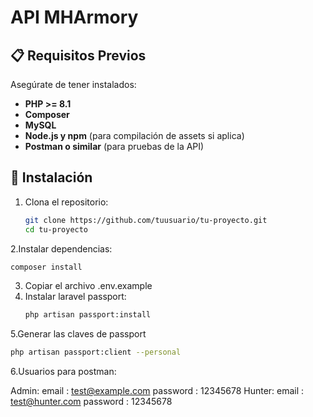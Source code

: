 # API MHArmory

## 📋 Requisitos Previos

Asegúrate de tener instalados:

- **PHP >= 8.1**
- **Composer**
- **MySQL**
- **Node.js y npm** (para compilación de assets si aplica)
- **Postman o similar** (para pruebas de la API)

## 🚀 Instalación

1. Clona el repositorio:

   ```bash
   git clone https://github.com/tuusuario/tu-proyecto.git
   cd tu-proyecto
   ```
   
2.Instalar dependencias:

   ```bash
   composer install
   ```
3. Copiar el archivo .env.example
4. Instalar laravel passport:
   ```bash
   php artisan passport:install
   ```
5.Generar las claves de passport
   ```bash
   php artisan passport:client --personal
   ```
6.Usuarios para postman:

   Admin:
      email : test@example.com
      password : 12345678
   Hunter:
      email : test@hunter.com
      password : 12345678
